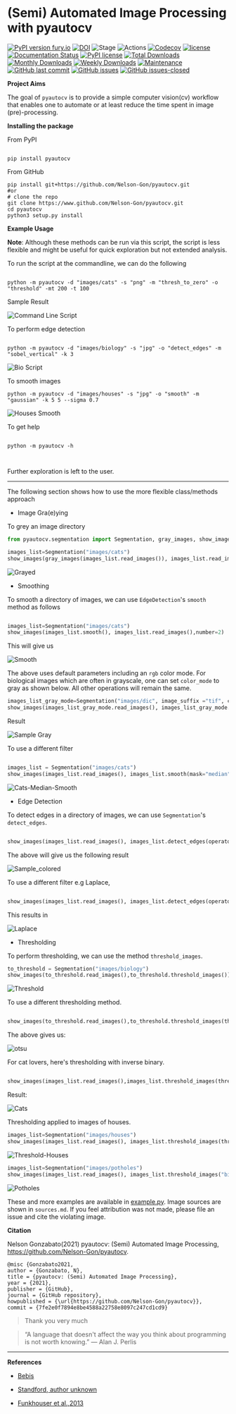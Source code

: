 # (Semi) Automated Image Processing with pyautocv

[![PyPI version fury.io](https://badge.fury.io/py/pyautocv.svg)](https://pypi.python.org/pypi/pyautocv/)
[![DOI](https://zenodo.org/badge/DOI/10.5281/zenodo.3766956.svg)](https://doi.org/10.5281/zenodo.3766956)
![Stage](https://www.repostatus.org/badges/latest/active.svg) 
![Actions](https://github.com/Nelson-Gon/pyautocv/workflows/Test-Package/badge.svg)
[![Codecov](https://codecov.io/gh/Nelson-Gon/pyautocv/branch/master/graph/badge.svg)](https://codecov.io/gh/Nelson-Gon/pyautocv?branch=master)
[![license](https://img.shields.io/badge/license-MIT-blue.svg)](https://github.com/Nelson-Gon/pyautocv/blob/master/LICENSE)
[![Documentation Status](https://readthedocs.org/projects/pyautocv/badge/?version=latest)](https://pyautocv.readthedocs.io/en/latest/?badge=latest)
[![PyPI license](https://img.shields.io/pypi/l/pyautocv.svg)](https://pypi.python.org/pypi/pyautocv/)
[![Total Downloads](https://pepy.tech/badge/pyautocv)](https://pepy.tech/project/pyautocv)
[![Monthly Downloads](https://pepy.tech/badge/pyautocv/month)](https://pepy.tech/project/pyautocv)
[![Weekly Downloads](https://pepy.tech/badge/pyautocv/week)](https://pepy.tech/project/pyautocv)
[![Maintenance](https://img.shields.io/badge/Maintained%3F-yes-green.svg)](https://GitHub.com/Nelson-Gon/pyautocv/graphs/commit-activity)
[![GitHub last commit](https://img.shields.io/github/last-commit/Nelson-Gon/pyautocv.svg)](https://github.com/Nelson-Gon/pyautocv/commits/master)
[![GitHub issues](https://img.shields.io/github/issues/Nelson-Gon/pyautocv.svg)](https://GitHub.com/Nelson-Gon/pyautocv/issues/)
[![GitHub issues-closed](https://img.shields.io/github/issues-closed/Nelson-Gon/pyautocv.svg)](https://GitHub.com/Nelson-Gon/pyautocv/issues?q=is%3Aissue+is%3Aclosed)


**Project Aims**

The goal of `pyautocv` is to provide a simple computer vision(cv) workflow that enables one to automate 
or at least reduce the time spent in image (pre)-processing. 

**Installing the package**

From PyPI

```shell

pip install pyautocv

```
From GitHub

```shell
pip install git+https://github.com/Nelson-Gon/pyautocv.git
#or
# clone the repo
git clone https://www.github.com/Nelson-Gon/pyautocv.git
cd pyautocv
python3 setup.py install

```



**Example Usage**

**Note**: Although these methods can be run via this script, the script is less flexible and might be useful for quick
exploration but not extended analysis. 


To run the script at the  commandline, we can do the following

```shell

python -m pyautocv -d "images/cats" -s "png" -m "thresh_to_zero" -o "threshold" -mt 200 -t 100

```

Sample Result

![Command Line Script](https://github.com/Nelson-Gon/pyautocv/blob/master/sample_results/sample_script.png?raw=true)


To perform edge detection

```shell

python -m pyautocv -d "images/biology" -s "jpg" -o "detect_edges" -m "sobel_vertical" -k 3
```

![Bio Script](https://github.com/Nelson-Gon/pyautocv/blob/master/sample_results/bioscript.png?raw=true)


To smooth images

```shell
python -m pyautocv -d "images/houses" -s "jpg" -o "smooth" -m "gaussian" -k 5 5 --sigma 0.7
```

![Houses Smooth](https://github.com/Nelson-Gon/pyautocv/blob/master/sample_results/houses_smooth.png?raw=true)

To get help

```shell

python -m pyautocv -h 



```

Further exploration is left to the user.

---

The following section shows how to use the more flexible class/methods approach

* Image Gra(e)ying

To grey an image directory

```python
from pyautocv.segmentation import Segmentation, gray_images, show_images

images_list=Segmentation("images/cats")
show_images(gray_images(images_list.read_images()), images_list.read_images(), number=2)

```
![Grayed](https://github.com/Nelson-Gon/pyautocv/blob/master/sample_results/cats_gray.png?raw=true)

* Smoothing

To smooth a directory of images, we can use `EdgeDetection`'s `smooth` method as
follows

```python

images_list=Segmentation("images/cats")
show_images(images_list.smooth(), images_list.read_images(),number=2)

```

This will give us

![Smooth](https://github.com/Nelson-Gon/pyautocv/blob/master/sample_results/cats_smooth.png?raw=true)

The above uses default parameters including an `rgb` color mode. For biological images which are often in 
grayscale, one can set `color_mode` to gray as shown below. All other operations will remain the same.

```python
images_list_gray_mode=Segmentation("images/dic", image_suffix ="tif", color_mode = "gray")
show_images(images_list_gray_mode.read_images(), images_list_gray_mode.threshold_images(), number = 4)
```

Result

![Sample Gray](https://github.com/Nelson-Gon/pyautocv/blob/master/sample_results/gray_mode.png?raw=true)


To use a different filter

```python

images_list = Segmentation("images/cats")
show_images(images_list.read_images(), images_list.smooth(mask="median", kernel_shape=(7, 7)))

```

![Cats-Median-Smooth](https://github.com/Nelson-Gon/pyautocv/blob/master/sample_results/cat_median_smooth.png?raw=true)


* Edge Detection 

To detect edges in a directory of images, we can use `Segmentation`'s `detect_edges`. 

```python

show_images(images_list.read_images(), images_list.detect_edges(operator="roberts", mask="gaussian", sigma=0.8))

```

The above will give us the following result


![Sample_colored](https://github.com/Nelson-Gon/pyautocv/blob/master/sample_results/cats_gauss_edge.png?raw=true)


To use a different filter e.g Laplace,

```python

show_images(images_list.read_images(), images_list.detect_edges(operator="laplace", mask="gaussian", sigma=0))

```

This results in

![Laplace](https://github.com/Nelson-Gon/pyautocv/blob/master/sample_results/cats_laplace_gaussian.png?raw=true)



* Thresholding

To perform thresholding, we can use the method `threshold_images`.



```python
to_threshold = Segmentation("images/biology")
show_images(to_threshold.read_images(),to_threshold.threshold_images())

```

![Threshold](https://github.com/Nelson-Gon/pyautocv/blob/master/sample_results/bio_thresh.png?raw=true)

To use a different thresholding method.

```python

show_images(to_threshold.read_images(),to_threshold.threshold_images(threshold_method="otsu"))

```

The above gives us:

![otsu](https://github.com/Nelson-Gon/pyautocv/blob/master/sample_results/bio_thresh_otsu.png?raw=true)

For cat lovers, here's thresholding with inverse binary.

```python

show_images(images_list.read_images(),images_list.threshold_images(threshold_method="binary_inverse"))

```

Result:

![Cats](https://github.com/Nelson-Gon/pyautocv/blob/master/sample_results/cats_bin_inverse.png?raw=true)



Thresholding applied to images of houses.

```python
images_list=Segmentation("images/houses")
show_images(images_list.read_images(), images_list.threshold_images(threshold_method="thresh_to_zero"))
```

![Threshold-Houses](https://github.com/Nelson-Gon/pyautocv/blob/master/sample_results/houses_thresh.png?raw=true)

```python
images_list=Segmentation("images/potholes")
show_images(images_list.read_images(), images_list.threshold_images("binary"))
```

![Potholes](https://github.com/Nelson-Gon/pyautocv/blob/master/sample_results/potholes.png?raw=true)


These and more examples are available in [example.py](https://github.com/Nelson-Gon/pyautocv/blob/1bc67af448ea0bab00ea7223354619f7e9a5d42c/examples/example.py). Image sources are
shown in `sources.md`. If you feel attribution was not made, please file an issue and cite the violating image.




**Citation**

Nelson Gonzabato(2021) pyautocv: (Semi) Automated Image Processing, https://github.com/Nelson-Gon/pyautocv.


```shell
@misc {Gonzabato2021,
author = {Gonzabato, N},
title = {pyautocv: (Semi) Automated Image Processing},
year = {2021},
publisher = {GitHub},
journal = {GitHub repository},
howpublished = {\url{https://github.com/Nelson-Gon/pyautocv}},
commit = {7fe2e0f7894e8be4588a22758e8097c247cd1cd9}

```

>Thank you very much

> “A language that doesn't affect the way you think about programming is not worth knowing.”
― Alan J. Perlis


---

**References**

* [Bebis](https://www.cse.unr.edu/~bebis/CS791E/Notes/EdgeDetection.pdf)

* [Standford, author unknown](https://ai.stanford.edu/~syyeung/cvweb/tutorial3.html)

* [Funkhouser et al.,2013](https://www.cs.princeton.edu/courses/archive/fall13/cos429/lectures/05-segmentation1)
